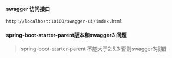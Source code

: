 #### swagger 访问接口

```
http://localhost:10100/swagger-ui/index.html 
```

#### spring-boot-starter-parent版本和swagger3 问题

> spring-boot-starter-parent 不能大于2.5.3 否则swagger3报错